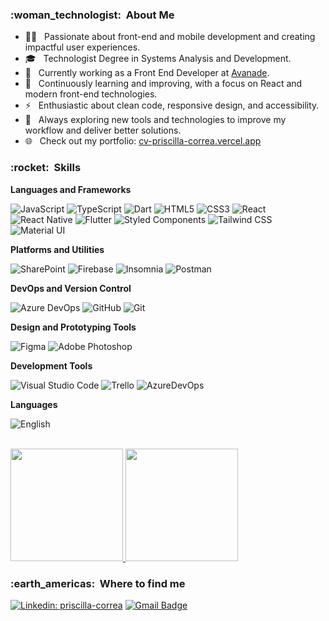<h3> :woman_technologist: &nbsp;About Me</h3>

- 👩‍💻 &nbsp; Passionate about front-end and mobile development and creating impactful user experiences.
- 🎓 &nbsp; Technologist Degree in Systems Analysis and Development.
- 💼 &nbsp; Currently working as a Front End Developer at <a href="https://www.avanade.com/pt-br">Avanade</a>.
- 🌱 &nbsp; Continuously learning and improving, with a focus on React and modern front-end technologies.
- ⚡ &nbsp; Enthusiastic about clean code, responsive design, and accessibility.
- 🚀 &nbsp; Always exploring new tools and technologies to improve my workflow and deliver better solutions.
- 🌐 &nbsp; Check out my portfolio: <a href="https://cv-priscilla-correa.vercel.app/" target="_blank">cv-priscilla-correa.vercel.app</a>

<h3> :rocket: &nbsp;Skills </h3>

**Languages and Frameworks**

 ![JavaScript](https://img.shields.io/badge/-JavaScript-333333?style=flat&logo=javascript)
  ![TypeScript](https://img.shields.io/badge/-TypeScript-333333?style=flat&logo=typescript)
  ![Dart](https://img.shields.io/badge/-Dart-333333?style=flat&logo=dart)
  ![HTML5](https://img.shields.io/badge/-HTML5-333333?style=flat&logo=HTML5)
  ![CSS3](https://img.shields.io/badge/-CSS-333333?style=flat&logo=CSS3&logoColor=1572B6)
  ![React](https://img.shields.io/badge/-React-333333?style=flat&logo=react)
  ![React Native](https://img.shields.io/badge/-React%20Native-333333?style=flat&logo=react)
  ![Flutter](https://img.shields.io/badge/-Flutter-333333?style=flat&logo=flutter)
  ![Styled Components](https://img.shields.io/badge/-Styled%20Components-333333?style=flat&logo=styled-components)
  ![Tailwind CSS](https://img.shields.io/badge/-Tailwind%20CSS-333333?style=flat&logo=tailwind-css)
  ![Material UI](https://img.shields.io/badge/-Material%20UI-333333?style=flat&logo=material-ui)

**Platforms and Utilities**

  ![SharePoint](https://img.shields.io/badge/-SharePoint-333333?style=flat&logo=microsoft-sharepoint)
  ![Firebase](https://img.shields.io/badge/-Firebase-333333?style=flat&logo=firebase)
  ![Insomnia](https://img.shields.io/badge/-Insomnia-333333?style=flat&logo=insomnia)
  ![Postman](https://img.shields.io/badge/-Postman-333333?style=flat&logo=postman)

**DevOps and Version Control**

  ![Azure DevOps](https://img.shields.io/badge/-Azure%20DevOps-333333?style=flat&logo=microsoft-azure)
  ![GitHub](https://img.shields.io/badge/-GitHub-333333?style=flat&logo=github)
  ![Git](https://img.shields.io/badge/-Git-333333?style=flat&logo=git)

**Design and Prototyping Tools**

  ![Figma](https://img.shields.io/badge/-Figma-333333?style=flat&logo=figma)
  ![Adobe Photoshop](https://img.shields.io/badge/-Adobe%20Photoshop-333333?style=flat&logo=adobe-photoshop&logoColor=007ACC)

**Development Tools**

  ![Visual Studio Code](https://img.shields.io/badge/-Visual%20Studio%20Code-333333?style=flat&logo=visual-studio-code&logoColor=007ACC)
  ![Trello](https://img.shields.io/badge/-Trello-333333?style=flat&logo=trello&logoColor=007ACC)
  ![AzureDevOps](https://img.shields.io/badge/-AzureDevOps-333333?style=flat&logo=microsoft-azure)

**Languages**

  ![English](https://img.shields.io/badge/-English%20(B1%20Intermediate)-333333?style=flat&logo=google-translate)

<br/>

<a href="https://github.com/prissycorrea">
  <img height="180em" src="https://github-readme-stats.vercel.app/api?username=prissycorrea&show_icons=true&theme=dracula&include_all_commits=true&count_private=true"/>
  <img height="180em" src="https://github-readme-stats.vercel.app/api/top-langs/?username=prissycorrea&layout=compact&langs_count=7&theme=dracula"/>
</a>

<br/>

<h3> :earth_americas: &nbsp;Where to find me</h3>

[![Linkedin: priscilla-correa](https://img.shields.io/badge/LinkedIn-0077B5?style=for-the-badge&logo=linkedin&logoColor=white)](https://www.linkedin.com/in/priscilla-correa/)
[![Gmail Badge](https://img.shields.io/badge/Gmail-D14836?style=for-the-badge&logo=gmail&logoColor=white)](mailto:priscillacdelfino@gmail.com)

##
